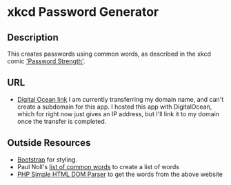 # xkcd Password Generator

## Description
This creates passwords using common words, as described in the xkcd comic ['Password Strength'](www.xkcd.com/936).

## URL
* [Digital Ocean link](107.170.174.187/passwordgen/index.php)
I am currently transferring my domain name, and can't create a subdomain for this app. I hosted this app with DigitalOcean, which for right now just gives an IP address, but I'll link it to my domain once the transfer is completed.

## Outside Resources
* [Bootstrap](getbootstrap.com) for styling.
* Paul Noll's [list of common words](http://www.paulnoll.com/Books/Clear-English/words-01-02-hundred.html) to create a list of words
* [PHP Simple HTML DOM Parser](http://simplehtmldom.sourceforge.net/) to get the words from the above website